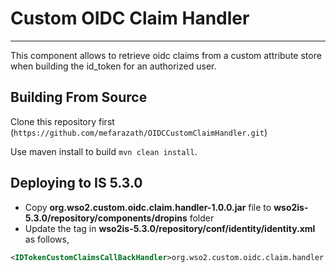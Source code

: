 # Custom OIDC Claim Handler
---
This component allows to retrieve oidc claims from a custom attribute store when building the id_token for an 
authorized user.

## Building From Source

Clone this repository first (`https://github.com/mefarazath/OIDCCustomClaimHandler.git`) 

Use maven install to build
`mvn clean install`.

## Deploying to IS 5.3.0

* Copy **org.wso2.custom.oidc.claim.handler-1.0.0.jar** file to **wso2is-5.3.0/repository/components/dropins**
 folder
* Update the **<IDTokenCustomClaimsCallBackHandler>** tag in **wso2is-5.3.0/repository/conf/identity/identity.xml** as follows,
````xml
<IDTokenCustomClaimsCallBackHandler>org.wso2.custom.oidc.claim.handler.CustomOIDCClaimHandler</IDTokenCustomClaimsCallBackHandler>
````
